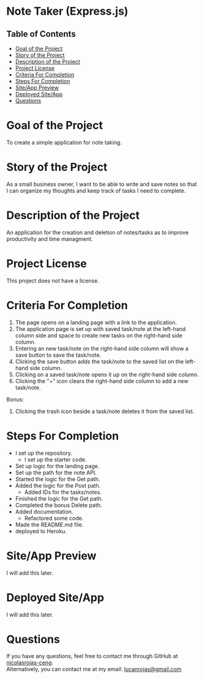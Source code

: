 
# Note Taker (Express.js)  
## Table of Contents
  
* [Goal of the Project](#Goal)
* [Story of the Project](#Story)
* [Description of the Project](#Description)
* [Project License](#License)
* [Criteria For Completion](#Criteria)
* [Steps For Completion](#Completion)
* [Site/App Preview](#Preview)
* [Deployed Site/App](#Deployed)
* [Questions](#Questions)

  
# <a name="Goal"> Goal of the Project </a>
To create a simple application for note taking.
# <a name="Story"> Story of the Project </a>
As a small business owner, I want to be able to write and save notes so that I can organize my thoughts and keep track of tasks I need to complete.
# <a name="Description"> Description of the Project </a>
An application for the creation and deletion of notes/tasks as to improve productivity and time managment.
# <a name="License"> Project License </a>
This project does not have a license.
# <a name="Criteria"> Criteria For Completion </a>
1. The page opens on a landing page with a link to the application.
2. The application page is set up with saved task/note at the left-hand column side and space to create new tasks on the right-hand side column.
3. Entering an new task/note on the right-hand side column will show a save button to save the task/note.
4. Clicking the save button adds the task/note to the saved list on the left-hand side column.
5. Clicking on a saved task/note opens it up on the right-hand side column.
6. Clicking the "+" icon clears the right-hand side column to add a new task/note.

Bonus:
1. Clicking the trash icon beside a task/note deletes it from the saved list.
# <a name="Completion"> Steps For Completion </a>
- I set up the repository.
   - I set up the starter code.
- Set up logic for the landing page.
- Set up the path for the note API.
- Started the logic for the Get path.
- Added the logic for the Post path.
   - Added IDs for the tasks/notes.
- Finished the logic for the Get path.
- Completed the bonus Delete path.
- Added documentation.
   - Refactored some code.
- Made the README.md file.
- deployed to Heroku.
# <a name="Preview"> Site/App Preview </a>
I will add this later.
# <a name="Deployed"> Deployed Site/App </a>
I will add this later.
# <a name="Questions"> Questions </a>
  If you have any questions, feel free to contact me through GitHub at 
  [nicolasrojas-ceng](https://github.com/nicolasrojas-ceng). <br>
  Alternatively, you can contact me at my email: [lucanrojas@gmail.com](mailto:lucanrojas@gmail.com)